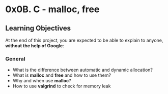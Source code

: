 # 0x0B. C - malloc, free

## Learning Objectives

At the end of this project, you are expected to be able to explain to anyone, **without the help of Google**:

### General

* What is the difference between automatic and dynamic allocation?
* What is **malloc** and **free** and how to use them?
* Why and when use **malloc**?
* How to use **valgrind** to check for memory leak 
